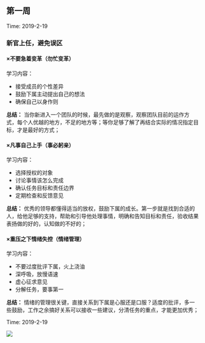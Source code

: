 ## 第一周  
Time: 2019-2-19  

### 新官上任，避免误区
#### ×不要急着变革（勿忙变革）
学习内容：
- 接受成员的个性差异
- 鼓励下属主动提出自己的想法
- 确保自己以身作则  

**总结：**
当你新进入一个团队的时候，最先做的是观察，观察团队目前的运作方式，每个人优越的地方，不足的地方等；等你足够了解了再结合实际的情况指定目标，才是最好的方式；
#### ×凡事自己上手（事必躬亲）  
学习内容：
- 选择授权的对象
- 讨论事情该怎么完成
- 确认任务目标和责任边界
- 定期检查和反馈意见  

**总结：**
优秀的领导都懂得适当的放权，鼓励下属的成长。第一步就是找到合适的人，给他足够的支持，帮助和引导他处理事情，明确和告知目标和责任，验收结果表扬做的好的，认知做的不好的；
#### ×重压之下情绪失控（情绪管理）  
学习内容：
- 不要过度批评下属，火上浇油
- 深呼吸，放慢语速
- 虚心征求意见
- 分解任务，要事第一  

**总结：**
情绪的管理很关键，直接关系到下属是心服还是口服？适度的批评，多一些鼓励，工作之余搞好关系可以接收一些建议，分清任务的重点，才能更加优秀；  

Time: 2019-2-19  

![](https://uufe-web.oss-cn-beijing.aliyuncs.com/PicLib/test/test/IMG_7681_1550711523783.PNG)  
